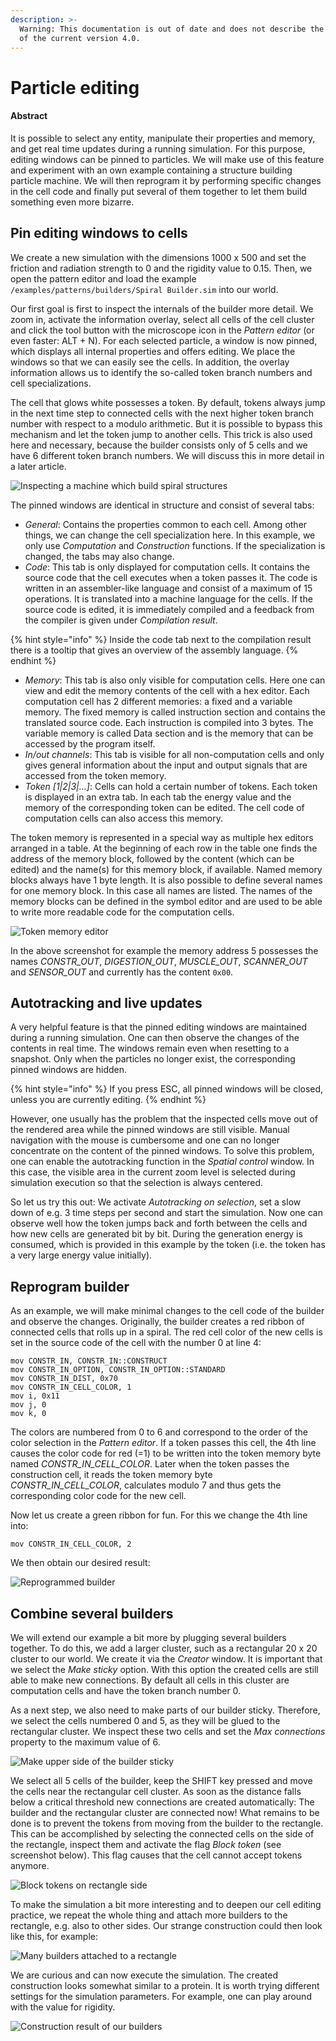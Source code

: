 ```yaml
---
description: >-
  Warning: This documentation is out of date and does not describe the behavior
  of the current version 4.0.
---
```


# Particle editing

#### Abstract

It is possible to select any entity, manipulate their properties and memory, and get real time updates during a running simulation. For this purpose, editing windows can be pinned to particles. We will make use of this feature and experiment with an own example containing a structure building particle machine. We will then reprogram it by performing specific changes in the cell code and finally put several of them together to let them build something even more bizarre.

## Pin editing windows to cells

We create a new simulation with the dimensions 1000 x 500 and set the friction and radiation strength to 0 and the rigidity value to 0.15. Then, we open the pattern editor and load the example `/examples/patterns/builders/Spiral Builder.sim` into our world.

Our first goal is first to inspect the internals of the builder more detail. We zoom in, activate the  information overlay, select all cells of the cell cluster and click the tool button with the microscope icon in the _Pattern editor_ (or even faster: ALT + N). For each selected particle, a window is now pinned, which displays all internal properties and offers editing. We place the windows so that we can easily see the cells. In addition, the overlay information allows us to identify the so-called token branch numbers and cell specializations.

The cell that glows white possesses a token. By default, tokens always jump in the next time step to connected cells with the next higher token branch number with respect to a modulo arithmetic. But it is possible to bypass this mechanism and let the token jump to another cells. This trick is also used here and necessary, because the builder consists only of 5 cells and we have 6 different token branch numbers. We will discuss this in more detail in a later article.

![Inspecting a machine which build spiral structures](<../.gitbook/assets/particle editors.png>)

The pinned windows are identical in structure and consist of several tabs:

* _General_: Contains the properties common to each cell. Among other things, we can change the cell specialization here. In this example, we only use _Computation_ and _Construction_ functions. If the specialization is changed, the tabs may also change.
* _Code_: This tab is only displayed for computation cells. It contains the source code that the cell executes when a token passes it. The code is written in an assembler-like language and  consist of a maximum of 15 operations. It is translated into a machine language for the cells. If the source code is edited, it is immediately compiled and a feedback from the compiler is given under _Compilation result_.

{% hint style="info" %}
Inside the code tab next to the compilation result there is a tooltip that gives an overview of the assembly language.
{% endhint %}

* _Memory_: This tab is also only visible for computation cells. Here one can view and edit the memory contents of the cell with a hex editor. Each computation cell has 2 different memories: a fixed and a variable memory. The fixed memory is called instruction section and contains the translated source code. Each instruction is compiled into 3 bytes. The variable memory is called Data section and is the memory that can be accessed by the program itself.
* _In/out channels_: This tab is visible for all non-computation cells and only gives general information about the input and output signals that are accessed from the token memory.
* _Token \[1|2|3|...]_: Cells can hold a certain number of tokens. Each token is displayed in an extra tab. In each tab the energy value and the memory of the corresponding token can be edited. The cell code of computation cells can also access this memory.&#x20;

The token memory is represented in a special way as multiple hex editors arranged in a table. At the beginning of each row in the table one finds the address of the memory block, followed by the content (which can be edited) and the name(s) for this memory block, if available. Named memory blocks always have 1 byte length. It is also possible to define several names for one memory block. In this case all names are listed. The names of the memory blocks can be defined in the symbol editor and are used to be able to write more readable code for the computation cells.

![Token memory editor](<../.gitbook/assets/token editor.png>)

In the above screenshot for example the memory address 5 possesses the names _CONSTR\_OUT_, _DIGESTION\_OUT_, _MUSCLE\_OUT_, _SCANNER\_OUT_ and _SENSOR\_OUT_ and currently has the content `0x00`.

## Autotracking and live updates&#x20;

A very helpful feature is that the pinned editing windows are maintained during a running simulation. One can then observe the changes of the contents in real time. The windows remain even when resetting to a snapshot. Only when the particles no longer exist, the corresponding pinned windows are hidden.

{% hint style="info" %}
If you press ESC, all pinned windows will be closed, unless you are currently editing.
{% endhint %}

However, one usually has the problem that the inspected cells move out of the rendered area while the pinned windows are still visible. Manual navigation with the mouse is cumbersome and one can no longer concentrate on the content of the pinned windows. To solve this problem, one can enable the autotracking function in the _Spatial control_ window. In this case, the visible area in the current zoom level is selected during simulation execution so that the selection is always centered.

So let us try this out: We activate _Autotracking on selection_, set a slow down of e.g. 3 time steps per second and start the simulation. Now one can observe well how the token jumps back and forth between the cells and how new cells are generated bit by bit. During the generation energy is consumed, which is provided in this example by the token (i.e. the token has a very large energy value initially).

## Reprogram builder

As an example, we will make minimal changes to the cell code of the builder and observe the changes. Originally, the builder creates a red ribbon of connected cells that rolls up in a spiral. The red cell color of the new cells is set in the source code of the cell with the number 0 at line 4:

```
mov CONSTR_IN, CONSTR_IN::CONSTRUCT
mov CONSTR_IN_OPTION, CONSTR_IN_OPTION::STANDARD
mov CONSTR_IN_DIST, 0x70
mov CONSTR_IN_CELL_COLOR, 1
mov i, 0x11
mov j, 0
mov k, 0
```

The colors are numbered from 0 to 6 and correspond to the order of the color selection in the _Pattern editor_. If a token passes this cell, the 4th line causes the color code for red (=1) to be written into the token memory byte named _CONSTR\_IN\_CELL\_COLOR_. Later when the token passes the construction cell, it reads the token memory byte _CONSTR\_IN\_CELL\_COLOR_, calculates modulo 7 and thus gets the corresponding color code for the new cell.

Now let us create a green ribbon for fun. For this we change the 4th line into:

```
mov CONSTR_IN_CELL_COLOR, 2
```

We then obtain our desired result:

![Reprogrammed builder](<../.gitbook/assets/green spiral.png>)

## Combine several builders

We will extend our example a bit more by plugging several builders together. To do this, we add a larger cluster, such as a rectangular 20 x 20 cluster to our world. We create it via the _Creator_ window. It is important that we select the _Make sticky_ option. With this option the created cells are still able to make new connections. By default all cells in this cluster are computation cells and have the token branch number 0.

As a next step, we also need to make parts of our builder sticky. Therefore, we select the cells numbered 0 and 5, as they will be glued to the rectangular cluster. We inspect these two cells and set the _Max connections_ property to the maximum value of 6.

![Make upper side of the builder sticky](<../.gitbook/assets/sticky builder.png>)

We select all 5 cells of the builder, keep the SHIFT key pressed and move the cells near the rectangular cell cluster. As soon as the distance falls below a critical threshold new connections are created automatically: The builder and the rectangular cluster are connected now! What remains to be done is to prevent the tokens from moving from the builder to the rectangle. This can be accomplished by selecting the connected cells on the side of the rectangle, inspect them and activate the flag _Block token_ (see screenshot below). This flag causes that the cell cannot accept tokens anymore.

![Block tokens on rectangle side](<../.gitbook/assets/rect connected with builder.png>)

To make the simulation a bit more interesting and to deepen our cell editing practice, we repeat the whole thing and attach more builders to the rectangle, e.g. also to other sides. Our strange construction could then look like this, for example:

![Many builders attached to a rectangle](<../.gitbook/assets/rect with builders.png>)

We are curious and can now execute the simulation. The created construction looks somewhat similar to a protein. It is worth trying different settings for the simulation parameters. For example, one can play around with the value for rigidity.

![Construction result of our builders ](<../.gitbook/assets/rect with builders result.png>)
